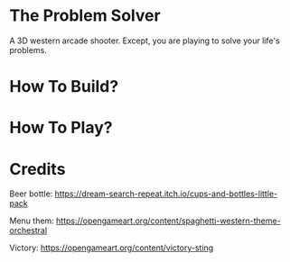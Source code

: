 # The Problem Solver 
A 3D western arcade shooter. Except, you are playing to solve your life's problems. 

# How To Build? 

# How To Play? 

# Credits
Beer bottle: https://dream-search-repeat.itch.io/cups-and-bottles-little-pack

Menu them: https://opengameart.org/content/spaghetti-western-theme-orchestral

Victory: https://opengameart.org/content/victory-sting
